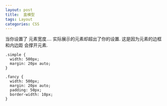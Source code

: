 ```yaml
---
layout: post
title:  盒模型
tags: Layout
categories: CSS
---
```


当你设置了 元素宽度....
实际展示的元素却超出了你的设置.
这是因为元素的边框和内边距 会撑开元素.


	.simple {
	  width: 500px;
	  margin: 20px auto;
	}
	
	.fancy {
	  width: 500px;
	  margin: 20px auto;
	  padding: 50px;
	  border-width: 10px;
	}
